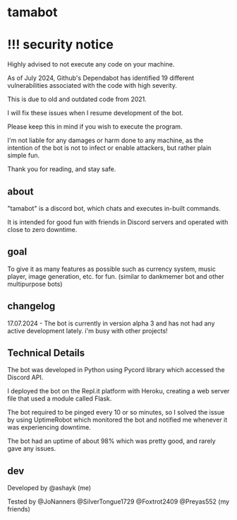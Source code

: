 # tamabot

<h1> !!! security notice </h1>
Highly advised to not execute any code on your machine.

As of July 2024, Github's Dependabot has identified 19 different vulnerabilities associated with the code with high severity.

This is due to old and outdated code from 2021.

I will fix these issues when I resume development of the bot.

Please keep this in mind if you wish to execute the program.

I'm not liable for any damages or harm done to any machine, as the intention of the bot is not to infect or enable attackers, but rather plain simple fun.

Thank you for reading, and stay safe.

<h2> about </h2>
"tamabot" is a discord bot, which chats and executes in-built commands.

It is intended for good fun with friends in Discord servers and operated with close to zero downtime.

<h2> goal </h2>
To give it as many features as possible such as currency system, music player, image generation, etc. for fun.
(similar to dankmemer bot and other multipurpose bots)

<h2> changelog </h2>
17.07.2024 - The bot is currently in version alpha 3 and has not had any active development lately. i'm busy with other projects!

<h2> Technical Details </h2>
The bot was developed in Python using Pycord library which accessed the Discord API.

I deployed the bot on the Repl.it platform with Heroku, creating a web server file that used a module called Flask.

The bot required to be pinged every 10 or so minutes, so I solved the issue by using UptimeRobot which monitored the bot and notified me whenever it was experiencing downtime.

The bot had an uptime of about 98% which was pretty good, and rarely gave any issues.

<h2> dev </h2>
Developed by @ashayk (me)

Tested by @JoNanners @SilverTongue1729 @Foxtrot2409 @Preyas552 (my friends)
